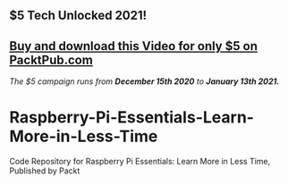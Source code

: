 ## $5 Tech Unlocked 2021!
[Buy and download this Video for only $5 on PacktPub.com](https://www.packtpub.com/product/raspberry-pi-essentials-learn-more-in-less-time-video/9781839216107)
-----
*The $5 campaign         runs from __December 15th 2020__ to __January 13th 2021.__*

# Raspberry-Pi-Essentials-Learn-More-in-Less-Time
Code Repository for Raspberry Pi Essentials: Learn More in Less Time, Published by Packt
